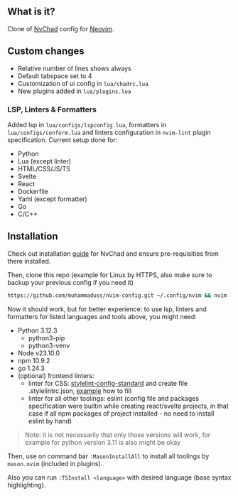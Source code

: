 ## What is it?

Clone of [NvChad](https://github.com/NvChad/NvChad/) config for [Neovim](https://github.com/neovim/neovim).

## Custom changes

- Relative number of lines shows always
- Default tabspace set to 4
- Customization of ui config in `lua/chadrc.lua`
- New plugins added in `lua/plugins.lua`

### LSP, Linters & Formatters

Added lsp in `lua/configs/lspconfig.lua`, formatters in `lua/configs/conform.lua` and linters configuration in `nvim-lint` plugin specification. Current setup done for:

- Python
- Lua (except linter)
- HTML/CSS/JS/TS
- Svelte
- React
- Dockerfile
- Yaml (except formatter)
- Go
- C/C++

## Installation

Check out installation [guide](https://nvchad.com/docs/quickstart/install) for NvChad and ensure pre-requisities from there installed.

Then, clone this repo (example for Linux by HTTPS, also make sure to backup your previous config if you need it)

```bash
https://github.com/muhammaduss/nvim-config.git ~/.config/nvim && nvim
```

Now it should work, but for better experience: to use lsp, linters and formatters for listed languages and tools above, you might need:

- Python 3.12.3
  - python3-pip
  - python3-venv
- Node v23.10.0
- npm 10.9.2
- go 1.24.3
- (optional) frontend linters:
  - linter for CSS: [stylelint-config-standard](https://www.npmjs.com/package/stylelint-config-standard/v/25.0.0) and create file .stylelintrc.json, [example](https://stylelint.io/user-guide/configure/#extends) how to fill
  - linter for all other toolings: eslint (config file and packages specification were builtin while creating react/svelte projects, in that case if all npm packages of project installed - no need to install eslint by hand)

> Note: it is not necessarily that only those versions will work, for example for python version 3.11 is also might be okay

Then, use on command bar `:MasonInstallAll` to install all toolings by `mason.nvim` (included in plugins).

Also you can run `:TSInstall <language>` with desired language (base syntax highlighting).
